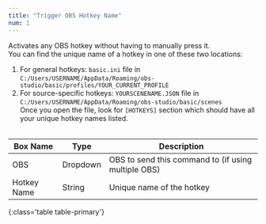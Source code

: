 ```yaml
---
title: "Trigger OBS Hotkey Name"
num: 1
---
```

Activates any OBS hotkey without having to manually press it.\
You can find the unique name of a hotkey in one of these two locations: 
1. For general hotkeys: `basic.ini` file in `C:/Users/USERNAME/AppData/Roaming/obs-studio/basic/profiles/YOUR_CURRENT_PROFILE` 
2. For source-specific hotkeys: `YOURSCENENAME.JSON` file in `C:/Users/USERNAME/AppData/Roaming/obs-studio/basic/scenes`   
Once you open the file, look for `[HOTKEYS]` section which should have all your unique hotkey names listed.
<br/><br/>

| Box Name | Type | Description | 
|-------|--------|--------
|OBS|Dropdown|OBS to send this command to (if using multiple OBS)|
|Hotkey Name|String|	Unique name of the hotkey
{:class='table table-primary'}









